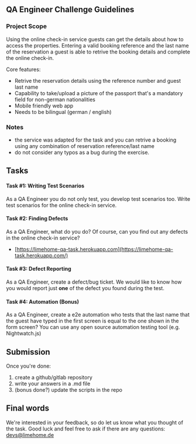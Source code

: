 ## QA Engineer Challenge Guidelines

### Project Scope

Using the online check-in service guests can get the details about how to access the properties. Entering a valid booking reference and the last name of the reservation a guest is able to retrive the booking details and complete the online check-in.

Core features:

* Retrive the reservation details using the reference number and guest last name
* Capability to take/upload a picture of the passport that's a mandatory field for non-german nationalities  
* Mobile friendly web app
* Needs to be bilingual (german / english)

### Notes

* the service was adapted for the task and you can retrive a booking using any combination of reservation reference/last name
* do not consider any typos as a bug during the exercise.

## Tasks

#### Task #1: Writing Test Scenarios

As a QA Engineer you do not only test, you develop test scenarios too. 
Write test scenarios for the online check-in service.

#### Task #2: Finding Defects

As a QA Engineer, what do you do? Of course, can you find out any defects in the online check-in service?

* [https://limehome-qa-task.herokuapp.com](https://limehome-qa-task.herokuapp.com/)

#### Task #3: Defect Reporting

As a QA Engineer, create a defect/bug ticket. We would like to know how you would report just **one** of the defect you found during the test.

#### Task #4: Automation (Bonus)

As a QA Engineer, create a e2e automation who tests that the last name that the guest have typed in the first screen is equal to the one shown in the form screen?
You can use any open source automation testing tool (e.g. Nightwatch.js)

## Submission

Once you're done:

1. create a github/gitlab repository
2. write your answers in a .md file
3. (bonus done?) update the scripts in the repo 

## Final words

We're interested in your feedback, so do let us know what you thought of the task. Good​ ​luck​ ​and​ ​feel​ ​free​ ​to​ ​ask​ ​if​ ​there​ ​are​ ​any​ ​questions: devs@limehome.de

